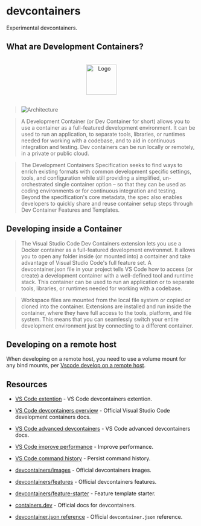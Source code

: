 # devcontainers

Experimental devcontainers. 

## What are Development Containers?

</br>

<div id="top"></div>
<div align="center">
  <a href="https://github.com/curol/devcontainers">
    <img src="https://ms-vscode-remote.gallerycdn.vsassets.io/extensions/ms-vscode-remote/remote-containers/0.268.0/1671012609016/Microsoft.VisualStudio.Services.Icons.Default" alt="Logo" width="80" height="80">
  </a>
</div>

</br>

> ![Architecture](https://code.visualstudio.com/assets/docs/devcontainers/containers/architecture-containers.png)


> A Development Container (or Dev Container for short) allows you to use a container as a full-featured development environment. It can be used to run an application, to separate tools, libraries, or runtimes needed for working with a codebase, and to aid in continuous integration and testing. Dev containers can be run locally or remotely, in a private or public cloud.

> The Development Containers Specification seeks to find ways to enrich existing formats with common development specific settings, tools, and configuration while still providing a simplified, un-orchestrated single container option – so that they can be used as coding environments or for continuous integration and testing. Beyond the specification's core metadata, the spec also enables developers to quickly share and reuse container setup steps through Dev Container Features and Templates.

## Developing inside a Container

> The Visual Studio Code Dev Containers extension lets you use a Docker container as a full-featured development environmet. It allows you to open any folder inside (or mounted into) a container and take advantage of Visual Studio Code's full feature set. A devcontainer.json file in your project tells VS Code how to access (or create) a development container with a well-defined tool and runtime stack. This container can be used to run an application or to separate tools, libraries, or runtimes needed for working with a codebase.

> Workspace files are mounted from the local file system or copied or cloned into the container. Extensions are installed and run inside the container, where they have full access to the tools, platform, and file system. This means that you can seamlessly switch your entire development environment just by connecting to a different container.

## Developing on a remote host

When developing on a remote host, you need to use a volume mount for any bind mounts, per [Vscode develop on a remote host](https://code.visualstudio.com/remote/advancedcontainers/develop-remote-host#_converting-an-existing-or-predefined-devcontainerjson).

## Resources

- [VS Code extention](https://marketplace.visualstudio.com/items?itemName=ms-vscode-remote.remote-containers) - VS Code devcontainers extention.

- [VS Code devcontainers overview](https://code.visualstudio.com/docs/devcontainers/containers) - Official Visual Studio Code development containers docs.

- [VS Code advanced devcontainers](https://code.visualstudio.com/remote/advancedcontainers) - VS Code advanced devcontainers docs.

- [VS Code improve performance](https://code.visualstudio.com/remote/advancedcontainers/improve-performance#_use-a-named-volume-for-your-entire-source-tree) - Improve performance.

- [VS Code command history](https://code.visualstudio.com/remote/advancedcontainers/persist-bash-history) - Persist command history.

- [devcontainers/images](https://github.com/devcontainers/images) - Official devcontainers images.

- [devcontainers/features](https://github.com/devcontainers/features) - Official devcontainers features.

- [devcontainers/feature-starter](https://github.com/devcontainers/feature-starter) - Feature template starter.

- [containers.dev](https://containers.dev/) - Official docs for devcontainers.

- [devcontainer.json reference](https://containers.dev/implementors/json_reference/) - Official `devcontainer.json` reference.